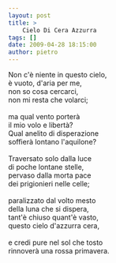 ```yaml
---
layout: post
title: >
    Cielo Di Cera Azzurra
tags: []
date: 2009-04-28 18:15:00
author: pietro
---
```

Non c'è niente in questo cielo,<br/>è vuoto, d'aria per me,<br/>non so cosa cercarci,<br/>non mi resta che volarci;<br/><br/>ma qual vento porterà<br/>il mio volo e libertà?<br/>Qual anelito di disperazione<br/>soffierà lontano l'aquilone?<br/><br/>Traversato solo dalla luce<br/>di poche lontane stelle,<br/>pervaso dalla morta pace<br/>dei prigionieri nelle celle;<br/><br/>paralizzato dal volto mesto<br/>della luna che si dispera,<br/>tant'è chiuso quant'è vasto,<br/>questo cielo d'azzurra cera,<br/><br/>e credi pure nel sol che tosto<br/>rinnoverà una rossa primavera.
